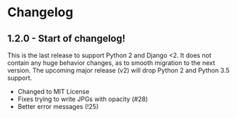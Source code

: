 # Changelog

## 1.2.0 - Start of changelog! 

This is the last release to support Python 2 and Django <2. It does not
contain any huge behavior changes, as to smooth migration to the next version. The 
upcoming major release (v2) will drop Python 2 and Python 3.5 support.

- Changed to MIT License
- Fixes trying to write JPGs with opacity (#28)
- Better error messages (!25)
